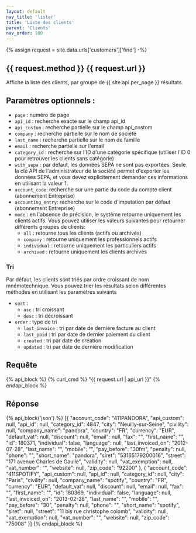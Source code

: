 ```yaml
---
layout: default
nav_title: 'lister'
title: 'Liste des clients'
parent: 'Clients'
nav_order: 100
---
```

{% assign request = site.data.urls['customers']['find'] -%}
## {{ request.method }} {{ request.url }}

Affiche la liste des clients, par groupe de {{ site.api.per_page }} résultats.

## Paramètres optionnels :

* `page` : numéro de page
* `api_id` : recherche exacte sur le champ api_id
* `api_custom` : recherche partielle sur le champ api_custom
* `company` : recherche partielle sur le nom de société
* `last_name` : recherche partielle sur le nom de famille
* `email` : recherche partielle sur l'email
* `category_id` : recherche sur l'ID d'une catégorie spécifique (utiliser l'ID 0 pour retrouver les clients sans catégorie)
* `with_sepa` : par défaut, les données SEPA ne sont pas exportées. Seule la clé API de l'administrateur de la société permet d'exporter les données SEPA, et vous devez explicitement demander ces informations en utilisant la valeur 1.
* `account_code`: recherche sur une partie du code du compte client (abonnement Entreprise)
* `accounting_entry`: recherche sur le code d'imputation par défaut (abonnement Entreprise)
* `mode` : en l'absence de précision, le système retourne uniquement les clients actifs. Vous pouvez utiliser les valeurs suivantes pour retourner différents groupes de clients:
    - `all` : retourne tous les clients (actifs ou archivés)
    - `company` : retourne uniquement les professionnels actifs
    - `individual` : retourne uniquement les particuliers actifs
    - `archived` : retourne uniquement les clients archivés

### Tri

Par défaut, les clients sont triés par ordre croissant de nom mnémotechnique.
Vous pouvez trier les résultats selon différentes méthodes en utilisant les paramètres suivants
* `sort` :
    - `asc` : tri croissant
    - `desc` : tri décroissant
* `order` : type de tri
    - `last_invoice` : tri par date de dernière facture au client
    - `last_paid` : tri par date de dernier paiement du client
    - `created` : tri par date de création
    - `updated` : tri par date de dernière modification


## Requête

{% api_block %}
  {% curl_cmd %} "{{ request.url | api_url }}"
{% endapi_block %}

## Réponse

{% api_block('json') %}
[{
  "account_code": "411PANDORA",
  "api_custom": null,
  "api_id": null,
  "category_id": 4847,
  "city": "Neuilly-sur-Seine",
  "civility": null,
  "company_name": "pandora",
  "country": "FR",
  "currency": "EUR",
  "default_vat": null,
  "discount": null,
  "email": null,
  "fax": "",
  "first_name": "",
  "id": 180371,
  "individual": false,
  "language": null,
  "last_invoiced_on": "2012-07-28",
  "last_name": "",
  "mobile": "",
  "pay_before": "30fm",
  "penalty": null,
  "phone": "",
  "short_name": "pandora",
  "siret": "53165179200016",
  "street": "171 avenue Charles de Gaulle",
  "validity": null,
  "vat_exemption": null,
  "vat_number": "",
  "website": null,
  "zip_code": "92200"
}, {
  "account_code": "411SPOTIFY",
  "api_custom": null,
  "api_id": null,
  "category_id": null,
  "city": "Paris",
  "civility": null,
  "company_name": "spotify",
  "country": "FR",
  "currency": "EUR",
  "default_vat": null,
  "discount": null,
  "email": null,
  "fax": "",
  "first_name": "",
  "id": 180369,
  "individual": false,
  "language": null,
  "last_invoiced_on": "2013-02-28",
  "last_name": "",
  "mobile": "",
  "pay_before": "30",
  "penalty": null,
  "phone": "",
  "short_name": "spotify",
  "siret": null,
  "street": "11 bis rue christophe colomb",
  "validity": null,
  "vat_exemption": null,
  "vat_number": "",
  "website": null,
  "zip_code": "75008"
}]
{% endapi_block %}
